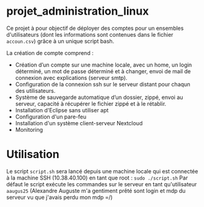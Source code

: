 # projet_administration_linux

Ce projet à pour objectif de déployer des comptes pour un ensembles d'utilisateurs (dont les informations sont contenues dans le fichier ```accoun.csv```)
grâce à un unique script bash.

La création de compte comprend :
- Création d’un compte sur une machine locale, avec un home, un login déterminé, un mot de passe déterminé et à changer, envoi de mail de connexion avec explications 
(serveur smtp).
- Configuration de la connexion ssh sur le serveur distant pour chaqun des utilisateurs.
- Système de sauvegarde automatique d’un dossier, zippé, envoi au serveur, capacité à récupérer le fichier zippé et à le rétablir.
- Installation d'Eclipse sans utiliser apt
- Configuration d'un pare-feu
- Installation d'un système client-serveur Nextcloud
- Monitoring


# Utilisation 

Le script ```script.sh``` sera lancé depuis une machine locale qui est connectée à la machine SSH (10.38.40.100) en tant que root :
```sudo ./script.sh```
Par défaut le script exécute les commandes sur le serveur en tant qu'utilisateur ```aaugus25``` (Alexandre Auguste m'a gentiment prêté sont login et mdp du serveur
vu que j'avais perdu mon mdp =/)
